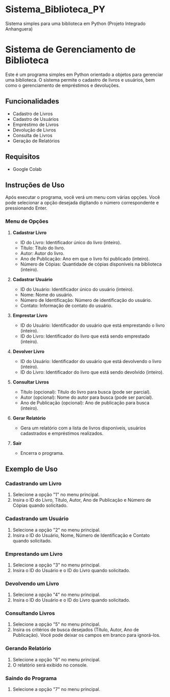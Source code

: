 # Sistema_Biblioteca_PY
Sistema simples para uma biblioteca em Python (Projeto Integrado Anhanguera)

# Sistema de Gerenciamento de Biblioteca

Este é um programa simples em Python orientado a objetos para gerenciar uma biblioteca. O sistema permite o cadastro de livros e usuários, bem como o gerenciamento de empréstimos e devoluções.

## Funcionalidades

- Cadastro de Livros
- Cadastro de Usuários
- Empréstimo de Livros
- Devolução de Livros
- Consulta de Livros
- Geração de Relatórios

## Requisitos

- Google Colab

## Instruções de Uso

Após executar o programa, você verá um menu com várias opções. Você pode selecionar a opção desejada digitando o número correspondente e pressionando Enter.

### Menu de Opções

1. **Cadastrar Livro**
    - ID do Livro: Identificador único do livro (inteiro).
    - Título: Título do livro.
    - Autor: Autor do livro.
    - Ano de Publicação: Ano em que o livro foi publicado (inteiro).
    - Número de Cópias: Quantidade de cópias disponíveis na biblioteca (inteiro).

2. **Cadastrar Usuário**
    - ID do Usuário: Identificador único do usuário (inteiro).
    - Nome: Nome do usuário.
    - Número de Identificação: Número de identificação do usuário.
    - Contato: Informação de contato do usuário.

3. **Emprestar Livro**
    - ID do Usuário: Identificador do usuário que está emprestando o livro (inteiro).
    - ID do Livro: Identificador do livro que está sendo emprestado (inteiro).

4. **Devolver Livro**
    - ID do Usuário: Identificador do usuário que está devolvendo o livro (inteiro).
    - ID do Livro: Identificador do livro que está sendo devolvido (inteiro).

5. **Consultar Livros**
    - Título (opcional): Título do livro para busca (pode ser parcial).
    - Autor (opcional): Nome do autor para busca (pode ser parcial).
    - Ano de Publicação (opcional): Ano de publicação para busca (inteiro).

6. **Gerar Relatório**
    - Gera um relatório com a lista de livros disponíveis, usuários cadastrados e empréstimos realizados.

7. **Sair**
    - Encerra o programa.

## Exemplo de Uso

### Cadastrando um Livro

1. Selecione a opção "1" no menu principal.
2. Insira o ID do Livro, Título, Autor, Ano de Publicação e Número de Cópias quando solicitado.

### Cadastrando um Usuário

1. Selecione a opção "2" no menu principal.
2. Insira o ID do Usuário, Nome, Número de Identificação e Contato quando solicitado.

### Emprestando um Livro

1. Selecione a opção "3" no menu principal.
2. Insira o ID do Usuário e o ID do Livro quando solicitado.

### Devolvendo um Livro

1. Selecione a opção "4" no menu principal.
2. Insira o ID do Usuário e o ID do Livro quando solicitado.

### Consultando Livros

1. Selecione a opção "5" no menu principal.
2. Insira os critérios de busca desejados (Título, Autor, Ano de Publicação). Você pode deixar os campos em branco para ignorá-los.

### Gerando Relatório

1. Selecione a opção "6" no menu principal.
2. O relatório será exibido no console.

### Saindo do Programa

1. Selecione a opção "7" no menu principal.
